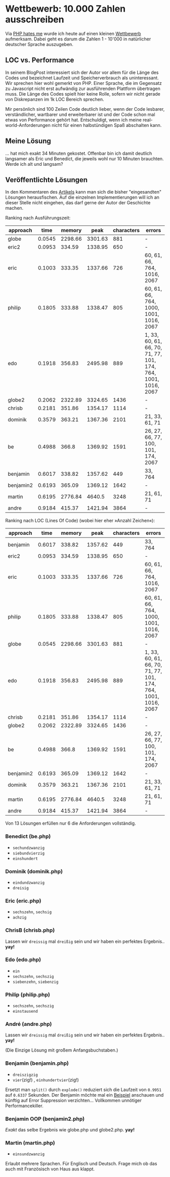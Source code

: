 # Wettbewerb: 10.000 Zahlen ausschreiben

Via [PHP hates me](http://www.phphatesme.com/blog/php/wettbewerb-10-000-zahlen-ausschreiben/) wurde ich heute auf einen kleinen [Wettbewerb](http://www.phpgangsta.de/wettbewerb-10-000-zahlen-ausschreiben) aufmerksam. Dabei geht es darum die Zahlen 1 - 10'000 in natürlicher deutscher Sprache auszugeben.


## LOC vs. Performance

In seinem BlogPost interessiert sich der Autor vor allem für die Länge des Codes und bezeichnet Laufzeit und Speicherverbrauch als uninteressant. Wir sprechen hier wohl gemerkt von PHP. Einer Sprache, die im Gegensatz zu Javascript nicht erst aufwändig zur ausführenden Plattform übertragen muss. Die Länge des Codes spielt hier keine Rolle, sofern wir nicht gerade von Diskrepanzen im 1k LOC Bereich sprechen.

Mir persönlich sind 100 Zeilen Code deutlich lieber, wenn der Code lesbarer, verständlicher, wartbarer und erweiterbarer ist und der Code schon mal etwas von Performance gehört hat. Entschuldigt, wenn ich meine real-world-Anforderungen nicht für einen halbstündigen Spaß abschalten kann.


## Meine Lösung

… hat mich exakt 34 Minuten gekostet. Offenbar bin ich damit deutlich langsamer als Eric und Benedict, die jeweils wohl nur 10 Minuten brauchten. Werde ich alt und langsam? 


## Veröffentlichte Lösungen 

In den Kommentaren des [Artikels](http://www.phpgangsta.de/wettbewerb-10-000-zahlen-ausschreiben) kann man sich die bisher "eingesandten" Lösungen herausfischen. Auf die einzelnen Implementierungen will ich an dieser Stelle nicht eingehen, das darf gerne der Autor der Geschichte machen.

Ranking nach Ausführungszeit:

approach | time | memory | peak | characters | errors 
---------|------|--------|------|------------|--------
globe | 0.0545 | 2298.66 | 3301.63 | 881 | -
eric2 | 0.0953 | 334.59 | 1338.95 | 650 | -
eric | 0.1003 | 333.35 | 1337.66 | 726 | 60, 61, 66, 764, 1016, 2067
philip | 0.1805 | 333.88 | 1338.47 | 805 | 60, 61, 66, 764, 1000, 1001, 1016, 2067
edo | 0.1918 | 356.83 | 2495.98 | 889 | 1, 33, 60, 61, 66, 70, 71, 77, 101, 174, 764, 1001, 1016, 2067
globe2 | 0.2062 | 2322.89 | 3324.65 | 1436 | -
chrisb | 0.2181 | 351.86 | 1354.17 | 1114 | -
dominik | 0.3579 | 363.21 | 1367.36 | 2101 | 21, 33, 61, 71
be | 0.4988 | 366.8 | 1369.92 | 1591 | 26, 27, 66, 77, 100, 101, 174, 2067
benjamin | 0.6017 | 338.82 | 1357.62 | 449 | 33, 764
benjamin2 | 0.6193 | 365.09 | 1369.12 | 1642 | -
martin | 0.6195 | 2776.84 | 4640.5 | 3248 | 21, 61, 71
andre | 0.9184 | 415.37 | 1421.94 | 3864 | -

Ranking nach LOC (Lines Of Code) (wobei hier eher »Anzahl Zeichen«):

approach | time | memory | peak | characters | errors 
---------|------|--------|------|------------|--------
benjamin | 0.6017 | 338.82 | 1357.62 | 449 | 33, 764
eric2 | 0.0953 | 334.59 | 1338.95 | 650 | -
eric | 0.1003 | 333.35 | 1337.66 | 726 | 60, 61, 66, 764, 1016, 2067
philip | 0.1805 | 333.88 | 1338.47 | 805 | 60, 61, 66, 764, 1000, 1001, 1016, 2067
globe | 0.0545 | 2298.66 | 3301.63 | 881 | -
edo | 0.1918 | 356.83 | 2495.98 | 889 | 1, 33, 60, 61, 66, 70, 71, 77, 101, 174, 764, 1001, 1016, 2067
chrisb | 0.2181 | 351.86 | 1354.17 | 1114 | -
globe2 | 0.2062 | 2322.89 | 3324.65 | 1436 | -
be | 0.4988 | 366.8 | 1369.92 | 1591 | 26, 27, 66, 77, 100, 101, 174, 2067
benjamin2 | 0.6193 | 365.09 | 1369.12 | 1642 | -
dominik | 0.3579 | 363.21 | 1367.36 | 2101 | 21, 33, 61, 71
martin | 0.6195 | 2776.84 | 4640.5 | 3248 | 21, 61, 71
andre | 0.9184 | 415.37 | 1421.94 | 3864 | -

Von 13 Lösungen erfüllen nur 6 die Anforderungen vollständig.

### Benedict (be.php)

* <code>sechundzwanzig</code>
* <code>siebundvierzig</code>
* <code>einshundert</code>

### Dominik (dominik.php)

* <code>eindundzwanzig</code>
* <code>dreisig</code>

### Eric (eric.php)

* <code>sechszehn</code>, <code>sechsig</code>
* <code>achzig</code>

### ChrisB (chrisb.php)

Lassen wir <code>dreissig</code> mal <code>dreißig</code> sein und wir haben ein perfektes Ergebnis.. **yay!**

### Edo (edo.php)

* <code>ein</code>
* <code>sechszehn</code>, <code>sechszig</code>
* <code>siebenzehn</code>, <code>siebenzig</code>

### Philip (philip.php)

* <code>sechszehn</code>, <code>sechszig</code>
* <code>einstausend</code>

### André (andre.php)

Lassen wir <code>dreissig</code> mal <code>dreißig</code> sein und wir haben ein perfektes Ergebnis.. **yay!**

(Die Einzige Lösung mit großem Anfangsbuchstaben.)

### Benjamin (benjamin.php)

* <code>dreiszigzig</code>
* <code>vier</code>(zig!) , <code>einhundertvier</code>(zig!)

Ersetzt man <code>split()</code> durch <code>explode()</code> reduziert sich die Laufzeit von <code>0.9951</code> auf <code>0.6337</code> Sekunden. Der Benjamin möchte mal ein [Beispiel](https://gist.github.com/730197) anschauen und künftig auf Error Suppression verzichten… Vollkommen unnötiger Performancekiller.

### Benjamin OOP (benjamin2.php)

*Exakt* das selbe Ergebnis wie globe.php und globe2.php. **yay!**

### Martin (martin.php)

* <code>einsundzwanzig</code>

Erlaubt mehrere Sprachen. Für Englisch und Deutsch. Frage mich ob das auch mit Französisch von Haus aus klappt.


